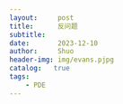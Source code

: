 ```yaml
---
layout:     post
title:      反问题
subtitle:   
date:       2023-12-10
author:     Shuo
header-img: img/evans.pjpg
catalog:   true
tags:
    - PDE
---
```


